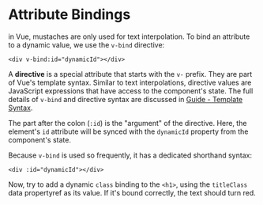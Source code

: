 # Attribute Bindings

in Vue, mustaches are only used for text interpolation. To bind an attribute to a dynamic value, we use the `v-bind` directive:

```vue-html
<div v-bind:id="dynamicId"></div>
```

A **directive** is a special attribute that starts with the `v-` prefix. They are part of Vue's template syntax. Similar to text interpolations, directive values are JavaScript expressions that have access to the component's state. The full details of `v-bind` and directive syntax are discussed in <a target="_blank" href="/guide/essentials/template-syntax.html">Guide - Template Syntax</a>.

The part after the colon (`:id`) is the "argument" of the directive. Here, the element's `id` attribute will be synced with the `dynamicId` property from the component's state.

Because `v-bind` is used so frequently, it has a dedicated shorthand syntax:

```vue-html
<div :id="dynamicId"></div>
```

Now, try to add a dynamic `class` binding to the `<h1>`, using the `titleClass` <span class="options-api">data property</span><span class="composition-api">ref</span> as its value. If it's bound correctly, the text should turn red.
